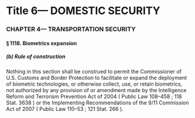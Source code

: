 
# Title 6— DOMESTIC SECURITY
### CHAPTER 4— TRANSPORTATION SECURITY
#### § 1118. Biometrics expansion
##### (b) Rule of construction

Nothing in this section shall be construed to permit the Commissioner of U.S. Customs and Border Protection to facilitate or expand the deployment of biometric technologies, or otherwise collect, use, or retain biometrics, not authorized by any provision of or amendment made by the Intelligence Reform and Terrorism Prevention Act of 2004 ( Public Law 108–458 ; 118 Stat. 3638 ) or the Implementing Recommendations of the 9/11 Commission Act of 2007 ( Public Law 110–53 ; 121 Stat. 266 ).
